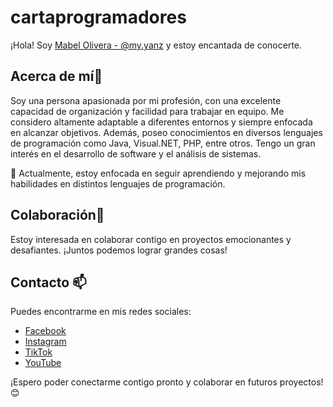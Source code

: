 # cartaprogramadores
¡Hola! Soy [Mabel Olivera - @my.yanz]() y estoy encantada de conocerte.

## Acerca de mí👀
Soy una persona apasionada por mi profesión, con una excelente capacidad de organización y facilidad para trabajar en equipo. Me considero altamente adaptable a diferentes entornos y siempre enfocada en alcanzar objetivos. Además, poseo conocimientos en diversos lenguajes de programación como Java, Visual.NET, PHP, entre otros. Tengo un gran interés en el desarrollo de software y el análisis de sistemas.

🌱 Actualmente, estoy enfocada en seguir aprendiendo y mejorando mis habilidades en distintos lenguajes de programación.

## Colaboración💞
Estoy interesada en colaborar contigo en proyectos emocionantes y desafiantes. ¡Juntos podemos lograr grandes cosas!

## Contacto 📫
Puedes encontrarme en mis redes sociales:

- [Facebook](https://www.facebook.com/YanzGtz/)
- [Instagram](https://www.instagram.com/my.yanz/)
- [TikTok](https://www.tiktok.com/@myyanz)
- [YouTube](https://www.youtube.com/@encodedmabel)

¡Espero poder conectarme contigo pronto y colaborar en futuros proyectos! 😊
